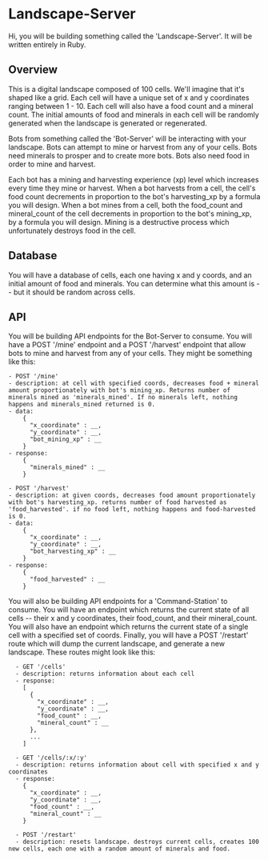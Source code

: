 # Landscape-Server

Hi, you will be building something called the 'Landscape-Server'. It will be written entirely in Ruby.

## Overview

This is a digital landscape composed of 100 cells. We'll imagine that it's shaped like a grid. Each cell will have a unique set of x and y coordinates ranging between 1 - 10. Each cell will also have a food count and a mineral count. The initial amounts of food and minerals in each cell will be randomly generated when the landscape is generated or regenerated.

Bots from something called the 'Bot-Server' will be interacting with your landscape. Bots can attempt to mine or harvest from any of your cells. Bots need minerals to prosper and to create more bots. Bots also need food in order to mine and harvest.

Each bot has a mining and harvesting experience (xp) level which increases every time they mine or harvest. When a bot harvests from a cell, the cell's food count decrements in proportion to the bot's harvesting_xp by a formula you will design. When a bot mines from a cell, both the food_count and mineral_count of the cell decrements in proportion to the bot's mining_xp, by a formula you will design. Mining is a destructive process which unfortunately destroys food in the cell.

## Database

You will have a database of cells, each one having x and y coords, and an initial amount of food and minerals. You can determine what this amount is -- but it should be random across cells.

## API

You will be building API endpoints for the Bot-Server to consume. You will have a POST '/mine' endpoint and a POST '/harvest' endpoint that allow bots to mine and harvest from any of your cells. They might be something like this:

```
- POST '/mine'
- description: at cell with specified coords, decreases food + mineral amount proportionately with bot's mining_xp. Returns number of minerals mined as 'minerals_mined'. If no minerals left, nothing happens and minerals_mined returned is 0.
- data:
    {
      "x_coordinate" : __,
      "y_coordinate" : __,
      "bot_mining_xp" : __
    }
- response:
    {
      "minerals_mined" : __
    }

- POST '/harvest'
- description: at given coords, decreases food amount proportionately with bot's harvesting_xp. returns number of food harvested as 'food_harvested'. if no food left, nothing happens and food-harvested is 0.
- data:
    {
      "x_coordinate" : __,
      "y_coordinate" : __,
      "bot_harvesting_xp" : __
    }
- response:
    {
      "food_harvested" : __
    }
```

You will also be building API endpoints for a 'Command-Station' to consume. You will have an endpoint which returns the current state of all cells -- their x and y coordinates, their food_count, and their mineral_count. You will also have an endpoint which returns the current state of a single cell with a specified set of coords. Finally, you will have a POST '/restart' route which will dump the current landscape, and generate a new landscape. These routes might look like this:

```
  - GET '/cells'
  - description: returns information about each cell
  - response:
    [
      {
        "x_coordinate" : __,
        "y_coordinate" : __,
        "food_count" : __,
        "mineral_count" : __
      },
      ...
    ]

  - GET '/cells/:x/:y'
  - description: returns information about cell with specified x and y coordinates
  - response:
    {
      "x_coordinate" : __,
      "y_coordinate" : __,
      "food_count" : __,
      "mineral_count" : __
    }

  - POST '/restart'
  - description: resets landscape. destroys current cells, creates 100 new cells, each one with a random amount of minerals and food.
```
